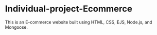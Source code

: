# Individual-project-Ecommerce
This is an E-commerce website built using HTML, CSS, EJS, Node.js, and Mongoose.
